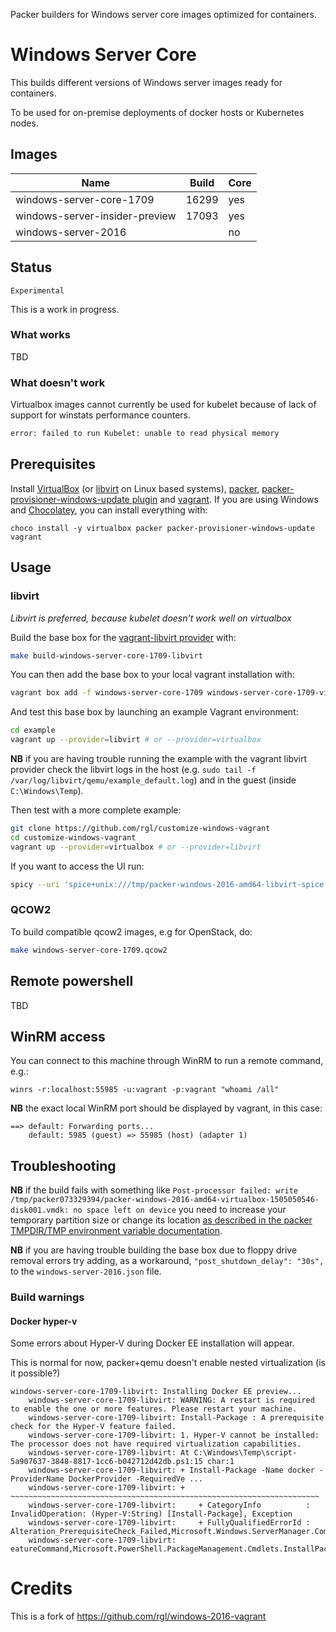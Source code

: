 Packer builders for Windows server core images optimized for containers.

# Windows Server Core

This builds different versions of Windows server images ready for containers.

To be used for on-premise deployments of docker hosts or Kubernetes nodes.

## Images

| Name                           | Build   |  Core  |
| ------------------------------ | ------- | ------ |
| windows-server-core-1709       | 16299   | yes    |
| windows-server-insider-preview | 17093   | yes    |
| windows-server-2016            |         | no     |


## Status

`Experimental`

This is a work in progress.

### What works

TBD

### What doesn't work

Virtualbox images cannot currently be used for kubelet because of lack of support for winstats performance counters.

```bash
error: failed to run Kubelet: unable to read physical memory
```


## Prerequisites

Install [VirtualBox](https://www.virtualbox.org/) (or [libvirt](https://libvirt.org/) on Linux based systems), [packer](https://www.packer.io/), [packer-provisioner-windows-update plugin](https://github.com/rgl/packer-provisioner-windows-update) and [vagrant](https://www.vagrantup.com/).
If you are using Windows and [Chocolatey](https://chocolatey.org/), you can install everything with:

```batch
choco install -y virtualbox packer packer-provisioner-windows-update vagrant
```

## Usage

### libvirt

*Libvirt is preferred, because kubelet doesn't work well on virtualbox*

Build the base box for the [vagrant-libvirt provider](https://github.com/vagrant-libvirt/vagrant-libvirt) with:



```bash
make build-windows-server-core-1709-libvirt
```

You can then add the base box to your local vagrant installation with:

```bash
vagrant box add -f windows-server-core-1709 windows-server-core-1709-virtualbox.box
```

And test this base box by launching an example Vagrant environment:

```bash
cd example
vagrant up --provider=libvirt # or --provider=virtualbox
```

**NB** if you are having trouble running the example with the vagrant libvirt provider check the libvirt logs in the host (e.g. `sudo tail -f /var/log/libvirt/qemu/example_default.log`) and in the guest (inside `C:\Windows\Temp`).

Then test with a more complete example:

```bash
git clone https://github.com/rgl/customize-windows-vagrant
cd customize-windows-vagrant
vagrant up --provider=virtualbox # or --provider=libvirt
```

If you want to access the UI run:

```bash
spicy --uri 'spice+unix:///tmp/packer-windows-2016-amd64-libvirt-spice.socket'
```

### QCOW2

To build compatible qcow2 images, e.g for OpenStack, do:

```bash
make windows-server-core-1709.qcow2
```

## Remote powershell

TBD

## WinRM access

You can connect to this machine through WinRM to run a remote command, e.g.:

```batch
winrs -r:localhost:55985 -u:vagrant -p:vagrant "whoami /all"
```

**NB** the exact local WinRM port should be displayed by vagrant, in this case:

```plain
==> default: Forwarding ports...
    default: 5985 (guest) => 55985 (host) (adapter 1)
```


## Troubleshooting

**NB** if the build fails with something like `Post-processor failed: write /tmp/packer073329394/packer-windows-2016-amd64-virtualbox-1505050546-disk001.vmdk: no space left on device` you need to increase your temporary partition size or change its location [as described in the packer TMPDIR/TMP environment variable documentation](https://www.packer.io/docs/other/environment-variables.html#tmpdir).

**NB** if you are having trouble building the base box due to floppy drive removal errors try adding, as a
workaround, `"post_shutdown_delay": "30s",` to the `windows-server-2016.json` file.

### Build warnings

#### Docker hyper-v

Some errors about Hyper-V during Docker EE installation will appear.

This is normal for now, packer+qemu doesn't enable nested virtualization (is it possible?)

```
windows-server-core-1709-libvirt: Installing Docker EE preview...
    windows-server-core-1709-libvirt: WARNING: A restart is required to enable the one or more features. Please restart your machine.
    windows-server-core-1709-libvirt: Install-Package : A prerequisite check for the Hyper-V feature failed.
    windows-server-core-1709-libvirt: 1. Hyper-V cannot be installed: The processor does not have required virtualization capabilities.
    windows-server-core-1709-libvirt: At C:\Windows\Temp\script-5a907637-3848-8817-1cc6-b042712d42db.ps1:15 char:1
    windows-server-core-1709-libvirt: + Install-Package -Name docker -ProviderName DockerProvider -RequiredVe ...
    windows-server-core-1709-libvirt: + ~~~~~~~~~~~~~~~~~~~~~~~~~~~~~~~~~~~~~~~~~~~~~~~~~~~~~~~~~~~~~~~~~~~~~
    windows-server-core-1709-libvirt:     + CategoryInfo          : InvalidOperation: (Hyper-V:String) [Install-Package], Exception
    windows-server-core-1709-libvirt:     + FullyQualifiedErrorId : Alteration_PrerequisiteCheck_Failed,Microsoft.Windows.ServerManager.Commands.AddWindowsF
    windows-server-core-1709-libvirt:    eatureCommand,Microsoft.PowerShell.PackageManagement.Cmdlets.InstallPackage
```

# Credits

This is a fork of https://github.com/rgl/windows-2016-vagrant